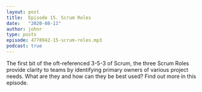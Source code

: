 ```yaml
---
layout: post
title:  Episode 15. Scrum Roles
date:   "2020-08-11"
author: johnr
type: posts
episode: 4778942-15-scrum-roles.mp3
podcast: true
---
```


The first bit of the oft-referenced 3-5-3 of Scrum, the three Scrum Roles provide clarity to teams by identifying primary owners of various project needs. What are they and how can they be best used? Find out more in this episode.
